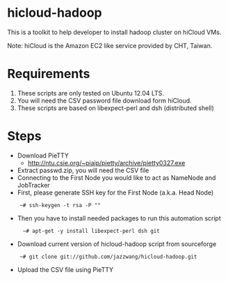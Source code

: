 hicloud-hadoop
==============

This is a toolkit to help developer to install hadoop cluster on hiCloud VMs.

Note: hiCloud is the Amazon EC2 like service provided by CHT, Taiwan.

Requirements
==============

1. These scripts are only tested on Ubuntu 12.04 LTS.
2. You will need the CSV password file download form hiCloud.
3. These scripts are based on libexpect-perl and dsh (distributed shell)

Steps
==============

 * Download PieTTY
   * http://ntu.csie.org/~piaip/pietty/archive/pietty0327.exe
 * Extract passwd.zip, you will need the CSV file
 * Connecting to the First Node you would like to act as NameNode and JobTracker
 * First, please generate SSH key for the First Node (a.k.a. Head Node)

```
    ~# ssh-keygen -t rsa -P ""
```

 * Then you have to install needed packages to run this automation script
 
```
     ~# apt-get -y install libexpect-perl dsh git
```

 * Download current version of hicloud-hadoop script from sourceforge

```
    ~# git clone git://github.com/jazzwang/hicloud-hadoop.git
```

 * Upload the CSV file using PieTTY

